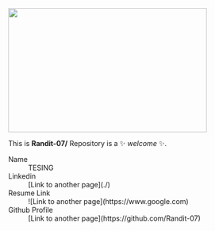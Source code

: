 <!--## Hi there 👋-->

<img src="https://github.com/user-attachments/assets/a7f54f34-8be4-4844-a3e5-3efafeed10f5" width="400" height="250">



This is **Randit-07/** Repository is a ✨ _welcome_ ✨.

<dl>
<dt>Name</dt>
<dd>TESING </dd>
<dt>Linkedin</dt>
<dd>[Link to another page](./)</dd>
<dt>Resume Link</dt>
<dd>![Link to another page](https://www.google.com)</dd>
<dt>Github Profile</dt>
<dd>[Link to another page](https://github.com/Randit-07)</dd>
</dl>


